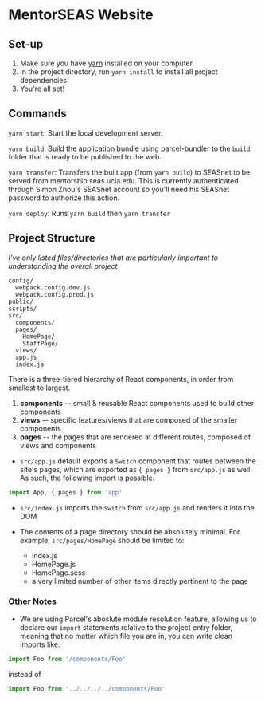 # MentorSEAS Website

## Set-up

1. Make sure you have [yarn](https://yarnpkg.com/en/) installed on your computer.
2. In the project directory, run `yarn install` to install all project dependencies.
3. You're all set!

## Commands

`yarn start`: Start the local development server.

`yarn build`: Build the application bundle using parcel-bundler to the `build` folder that is ready to be published to the web.

`yarn transfer`: Transfers the built app (from `yarn build`) to SEASnet to be served from mentorship.seas.ucla.edu. This is currently authenticated through Simon Zhou's SEASnet account so you'll need his SEASnet password to authorize this action.

`yarn deploy`: Runs `yarn build` then `yarn transfer`


## Project Structure
*I've only listed files/directories that are particularly important to understanding the overall project*
```
config/
  webpack.config.dev.js
  webpack.config.prod.js
public/
scripts/
src/
  components/
  pages/
    HomePage/
    StaffPage/
  views/
  app.js
  index.js
```

There is a three-tiered hierarchy of React components, in order from smallest to largest.
1. **components** -- small & reusable React components used to build other components
2. **views** -- specific features/views that are composed of the smaller components
3. **pages** -- the pages that are rendered at different routes, composed of views and components


* `src/app.js` default exports a `Switch` component that routes between the site's pages, which are exported as `{ pages }` from `src/app.js` as well. As such, the following import is possible.

```js
import App, { pages } from 'app'
```

* `src/index.js` imports the `Switch` from `src/app.js` and renders it into the DOM

* The contents of a page directory should be absolutely minimal. For example,  `src/pages/HomePage` should be limited to:
  * index.js
  * HomePage.js
  * HomePage.scss
  * a very limited number of other items directly pertinent to the page

### Other Notes

* We are using Parcel's aboslute module resolution feature, allowing us to declare our `import` statements relative to the project entry folder, meaning that no matter which file you are in, you can write clean imports like:

```js
import Foo from '/components/Foo'
```

instead of

```js
import Foo from '../../../../components/Foo'
```
